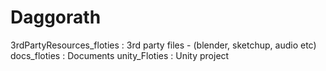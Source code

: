 # Daggorath

3rdPartyResources_floties	: 	3rd party files - (blender, sketchup, audio etc)
docs_floties				: 	Documents
unity_Floties				:	Unity project